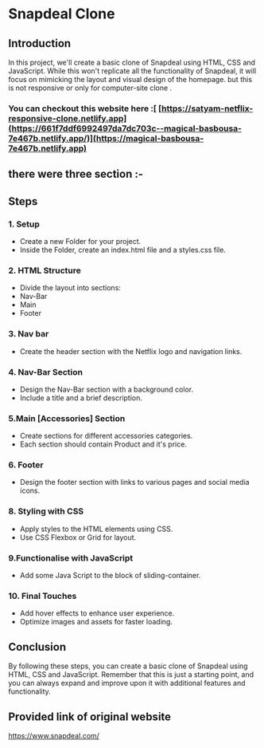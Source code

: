 # Snapdeal Clone

## Introduction
In this project, we'll create a basic clone of Snapdeal using HTML, CSS and JavaScript. While this won't replicate all the functionality of Snapdeal, it will focus on mimicking the layout and visual design of the homepage.
but this is not responsive or only for computer-site clone .

### You can checkout this website here :[ [https://satyam-netflix-responsive-clone.netlify.app](https://661f7ddf6992497da7dc703c--magical-basbousa-7e467b.netlify.app/)](https://magical-basbousa-7e467b.netlify.app)

## there were three section :-

## Steps

### 1. Setup
-  Create a new Folder for your project.
-  Inside the Folder, create an index.html file and a styles.css file.

### 2. HTML Structure
 - Divide the layout into sections:
  - Nav-Bar
  - Main
  - Footer

### 3. Nav bar
   - Create the header section with the Netflix logo and navigation links.

### 4. Nav-Bar Section
  - Design the Nav-Bar section with a background color.
  - Include a title and a brief description.

### 5.Main [Accessories] Section
  - Create sections for different accessories categories.
  - Each section should contain Product and it's price.

### 6. Footer
  - Design the footer section with links to various pages and social media icons.

### 8. Styling with CSS
  - Apply styles to the HTML elements using CSS.
  - Use CSS Flexbox or Grid for layout.

### 9.Functionalise with JavaScript
  - Add some Java Script to the block of sliding-container.
  
### 10. Final Touches
  - Add hover effects to enhance user experience.
  - Optimize images and assets for faster loading.

## Conclusion
By following these steps, you can create a basic clone of Snapdeal using HTML, CSS and JavaScript. Remember that this is just a starting point, and you can always expand and improve upon it with additional features and functionality.

## Provided link of original website
https://www.snapdeal.com/

